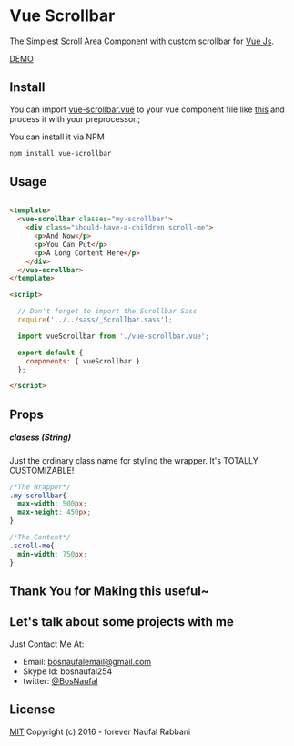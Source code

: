 # Vue Scrollbar

The Simplest Scroll Area Component with custom scrollbar for [Vue Js](http://vuejs.org/).

[DEMO](https://bosnaufal.github.io/vue-scrollbar)

## Install
You can import [vue-scrollbar.vue](./src/js/components/vue-scrollbar.vue) to your vue component file like [this](./src/js/components/app.js) and process it with your preprocessor.;


You can install it via NPM
```bash
npm install vue-scrollbar
```


## Usage
```html

<template>
  <vue-scrollbar classes="my-scrollbar">
    <div class="should-have-a-children scroll-me">
      <p>And Now</p>
      <p>You Can Put</p>
      <p>A Long Content Here</p>
    </div>
  </vue-scrollbar>
</template>

<script>

  // Don't forget to import the Scrollbar Sass
  require('../../sass/_Scrollbar.sass');

  import vueScrollbar from './vue-scrollbar.vue';

  export default {
    components: { vueScrollbar }
  };

</script>
```


## Props
##### clasess (String)
Just the ordinary class name for styling the wrapper. It's TOTALLY CUSTOMIZABLE!
```css
/*The Wrapper*/
.my-scrollbar{
  max-width: 500px;
  max-height: 450px;
}

/*The Content*/
.scroll-me{
  min-width: 750px;
}
```

## Thank You for Making this useful~

## Let's talk about some projects with me
Just Contact Me At:
- Email: [bosnaufalemail@gmail.com](mailto:bosnaufalemail@gmail.com)
- Skype Id: bosnaufal254
- twitter: [@BosNaufal](https://twitter.com/BosNaufal)

## License
[MIT](http://opensource.org/licenses/MIT)
Copyright (c) 2016 - forever Naufal Rabbani
